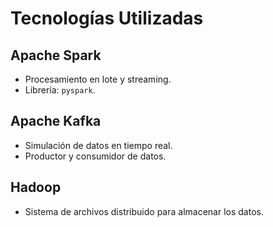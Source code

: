 # Tecnologías Utilizadas

## Apache Spark
- Procesamiento en lote y streaming.
- Librería: `pyspark`.

## Apache Kafka
- Simulación de datos en tiempo real.
- Productor y consumidor de datos.

## Hadoop
- Sistema de archivos distribuido para almacenar los datos.
